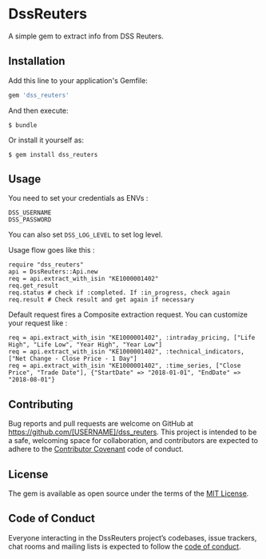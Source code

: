 # DssReuters

A simple gem to extract info from DSS Reuters.

## Installation

Add this line to your application's Gemfile:

```ruby
gem 'dss_reuters'
```

And then execute:

    $ bundle

Or install it yourself as:

    $ gem install dss_reuters

## Usage

You need to set your credentials as ENVs :

    DSS_USERNAME
    DSS_PASSWORD

You can also set `DSS_LOG_LEVEL` to set log level.

Usage flow goes like this :

    require "dss_reuters"
    api = DssReuters::Api.new
    req = api.extract_with_isin "KE1000001402"
    req.get_result
    req.status # check if :completed. If :in_progress, check again
    req.result # Check result and get again if necessary

Default request fires a Composite extraction request. You can customize your request like :

    req = api.extract_with_isin "KE1000001402", :intraday_pricing, ["Life High", "Life Low", "Year High", "Year Low"]
    req = api.extract_with_isin "KE1000001402", :technical_indicators, ["Net Change - Close Price - 1 Day"]
    req = api.extract_with_isin "KE1000001402", :time_series, ["Close Price", "Trade Date"], {"StartDate" => "2018-01-01", "EndDate" => "2018-08-01"}

## Contributing

Bug reports and pull requests are welcome on GitHub at https://github.com/[USERNAME]/dss_reuters. This project is intended to be a safe, welcoming space for collaboration, and contributors are expected to adhere to the [Contributor Covenant](http://contributor-covenant.org) code of conduct.

## License

The gem is available as open source under the terms of the [MIT License](https://opensource.org/licenses/MIT).

## Code of Conduct

Everyone interacting in the DssReuters project’s codebases, issue trackers, chat rooms and mailing lists is expected to follow the [code of conduct](https://github.com/[USERNAME]/dss_reuters/blob/master/CODE_OF_CONDUCT.md).
